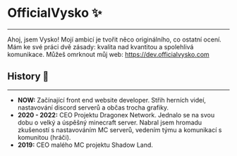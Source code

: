# OfficialVysko ✨
--------

Ahoj, jsem Vysko! Mojí ambicí je tvořit něco originálního, co ostatní ocení. Mám ke své práci dvě zásady: kvalita nad kvantitou a spolehlivá komunikace.
Můžeš omrknout můj web: https://dev.officialvysko.com

## History 📜
--------
* **NOW:** Začínající front end website developer. Střih herních videí, nastavování discord serverů a občas trocha grafiky.
* **2020 - 2022:** CEO Projektu Dragonex Network. Jednalo se na svou dobu o velký a úspěšný minecraft server. Nabral jsem hromadu zkušeností s nastavováním MC serverů, vedením týmu a komunikací s komunitou (hráči).
* **2019:** CEO malého MC projektu Shadow Land.

